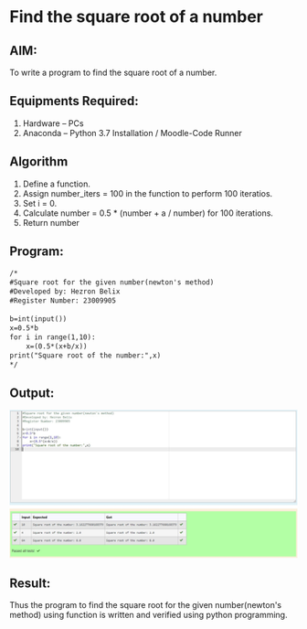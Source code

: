 # Find the square root of a number

## AIM:
To write a program to find the square root of a number.

## Equipments Required:
1. Hardware – PCs
2. Anaconda – Python 3.7 Installation / Moodle-Code Runner

## Algorithm
1. Define a function.
2. Assign number_iters = 100 in the function to perform 100 iteratios.
3. Set i = 0.
4. Calculate  number = 0.5 * (number + a / number) for 100 iterations.
5. Return number

## Program:
```
/*
#Square root for the given number(newton's method)
#Developed by: Hezron Belix
#Register Number: 23009905

b=int(input())
x=0.5*b
for i in range(1,10):
    x=(0.5*(x+b/x))
print("Square root of the number:",x) 
*/
```

## Output:
![output](/Sr.jpg)


## Result:
Thus the program to find the square root for the given number(newton's method) using function is written and verified using python programming.
